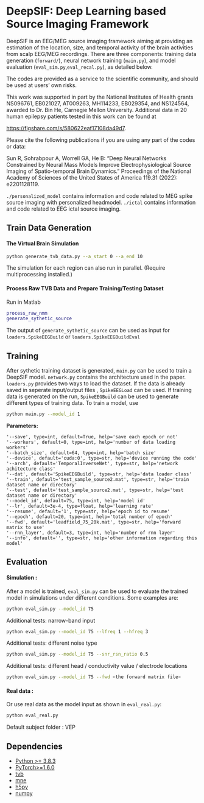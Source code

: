 # DeepSIF: Deep Learning based Source Imaging Framework


DeepSIF is an EEG/MEG source imaging framework aiming at providing an estimation of the location, size, and temporal activity of the brain activities from scalp EEG/MEG recordings. There are three components: training data generation (```forward/```), neural network training (```main.py```), and model evaluation (```eval_sim.py```,```eval_recal.py```), as detailed below. 

The codes are provided as a service to the scientific community, and should be used at users’ own risks.

This work was supported in part by the National Institutes of Health grants NS096761, EB021027, AT009263, MH114233, EB029354, and NS124564, awarded to Dr. Bin He, Carnegie Mellon University. Additional data in 20 human epilepsy patients tested in this work can be found at


https://figshare.com/s/580622eaf17108da49d7.

Please cite the following publications if you are using any part of the codes or data:

Sun R, Sohrabpour A, Worrell GA, He B: “Deep Neural Networks Constrained by Neural Mass Models Improve Electrophysiological Source Imaging of Spatio-temporal Brain Dynamics.” Proceedings of the National Academy of Sciences of the United States of America 119.31 (2022): e2201128119.


```./personalized_model``` contains information and code related to MEG spike source imaging with personalized headmodel. ```./ictal``` contains information and code related to EEG ictal source imaging. 


## Train Data Generation
#### The Virtual Brain Simulation
```bash
python generate_tvb_data.py --a_start 0 --a_end 10
```
The simulation for each region can also run in parallel. (Require multiprocessing installed.)
 
#### Process Raw TVB Data and Prepare Training/Testing Dataset 
Run in Matlab
```matlab
process_raw_nmm
generate_sythetic_source
```
The output of ```generate_sythetic_source``` can be used as input for ```loaders.SpikeEEGBuild``` or ```loaders.SpikeEEGBuildEval```

## Training

After sythetic training dataset is generated, ```main.py``` can be used to train a DeepSIF model. ```network.py``` contains the architecture used
 in the paper.  ```loaders.py``` provides two ways to load the dataset. If the data is already saved in seperate input/output files
 , ```SpikeEEGLoad``` can be used. If training data is generated on the run, ```SpikeEEGBuild``` can be used to generate different types of
  training data. To train a model, use 

```bash
python main.py --model_id 1
```
**Parameters:**

    '--save', type=int, default=True, help='save each epoch or not'
    '--workers', default=0, type=int, help='number of data loading workers'
    '--batch_size', default=64, type=int, help='batch size'
    '--device', default='cuda:0', type=str, help='device running the code'
    '--arch', default='TemporalInverseNet', type=str, help='network achitecture class'
    '--dat', default='SpikeEEGBuild', type=str, help='data loader class'
    '--train', default='test_sample_source2.mat', type=str, help='train dataset name or directory'
    '--test', default='test_sample_source2.mat', type=str, help='test dataset name or directory'
    '--model_id', default=75, type=int, help='model id'
    '--lr', default=3e-4, type=float, help='learning rate'
    '--resume', default='1', type=str, help='epoch id to resume'
    '--epoch', default=20, type=int, help='total number of epoch'
    '--fwd', default='leadfield_75_20k.mat', type=str, help='forward matrix to use'
    '--rnn_layer', default=3, type=int, help='number of rnn layer'
    '--info', default='', type=str, help='other information regarding this model'

## Evaluation

#### Simulation :
After a model is trained, ```eval_sim.py``` can be used to evaluate the trained model in simulations under different conditions. Some examples are:
```bash
python eval_sim.py --model_id 75
```
Additional tests: narrow-band input
```bash
python eval_sim.py --model_id 75 --lfreq 1 --hfreq 3
```
Additional tests: different noise type
```bash
python eval_sim.py --model_id 75 --snr_rsn_ratio 0.5
```
Additional tests: different head / conductivity value / electrode locations
```bash
python eval_sim.py --model_id 75 --fwd <the forward matrix file>
```
#### Real data :
Or use real data as the model input as shown in ```eval_real.py```:
```bash
python eval_real.py
```
Default subject folder : VEP
<!---Results visualization examples are in tutorials/-->

## Dependencies
* [Python >= 3.8.3](https://www.python.org/downloads/)
* [PyTorch>=1.6.0](https://pytorch.org/)
* [tvb](https://www.thevirtualbrain.org/tvb/zwei)
* [mne](https://mne.tools/stable/index.html)
* [h5py](https://www.h5py.org/)
* [numpy](https://numpy.org/)
